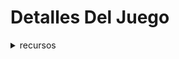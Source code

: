 # Detalles Del Juego

<details id=recursos>
<summary>recursos</summary>
lista de recursos encontrados en el juego


<details id=cobre>
<summary>#4 Cobre</summary>
El cobre lo encontraremos en los departamentos de:

1. Arauca
2. Antioquia
3. Caldas
4. Cauca
5. Nariño
6. Choco
7. Tolima
8. Cundinamarca
9. Boyaca
10. Santander
11. Huila
12. Meta
13. Casanare
14. Guaviare

</details>

<details id=carbon>
<summary>#5 Carbon</summary>
El carbon lo encontraremos en los departamentos de: 

1. La Guajira
2. Cesar
3. Antioquia
4. Boyaca
5. Cundinamarca
6. Santander
7. Huila
8. Meta
9. Casanare
10. Arauca
11. Guaviare
12. Caqueta
13. Putumayo
14. Amazonas
15. Guainia

</details>

<details id=esmeralda>
<summary>#7 Esmeralda</summary>
Las esmeraldas las encontramos en los departamentos de: 

1. Cundinamarca
2. Boyaca
3. Santander

</details>


<details id=hierro>
<summary>#9 Hierro</summary>
Las Hierro las encontramos en los departamentos de: 

1. La Guajira
2. Casanare
3. Boyaca
4. Arauca
5. Antioquia
</details>



<details id=niquel>
<summary>#11 Niquel</summary>
Las Niquel las encontramos en los departamentos de: 

1. Cordoba
2. Antioquia
3. Choco
4. Sucre
5. Guainia

</details>

<details id=oro>
<summary>#12 oro</summary>
el oro se encuentra en los departamentos de:

- Antioquia
- Caldas
- Choco
- Tolima
</details>

<details id=plata>
<summary>#13 Plata</summary>
La plata se encuentra en los departamentos de: 

1. Caldas
2. Tolima
3. Cundinamarca
4. Nariño
5. Choco
</details>

<details id=platino>
<summary>#14 Platino</summary>
El platino se encuentra en los departamentos de:

1. Choco
</details>

</details>
